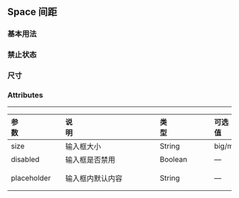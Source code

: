 ## Space 间距
<script setup>
    import baseDemo from './demo/base.vue';
    import demo1 from './demo/demo1.vue';
    import demo2 from './demo/demo2.vue';
    import demo3 from './demo/demo3.vue';
    import preview from "../../../src/components/preview.vue"
</script>

### 基本用法

<baseDemo />
<preview compName="input" demoName="base" />

### 禁止状态

<demo1 />
<preview compName="input" demoName="demo1" />

### 尺寸

<demo2 />
<preview compName="input" demoName="demo1" />

### Attributes

---

| 参数&nbsp;&nbsp;&nbsp;&nbsp;&nbsp;&nbsp;&nbsp;&nbsp;&nbsp;&nbsp;&nbsp;&nbsp;&nbsp;&nbsp;&nbsp;&nbsp;&nbsp;&nbsp;&nbsp;&nbsp;&nbsp; | 说明&nbsp;&nbsp;&nbsp;&nbsp;&nbsp;&nbsp;&nbsp;&nbsp;&nbsp;&nbsp;&nbsp;&nbsp;&nbsp;&nbsp;&nbsp;&nbsp;&nbsp;&nbsp;&nbsp;&nbsp;&nbsp;&nbsp;&nbsp;&nbsp;&nbsp;&nbsp;&nbsp;&nbsp;&nbsp;&nbsp;&nbsp;&nbsp;&nbsp;&nbsp;&nbsp;&nbsp;&nbsp;&nbsp;&nbsp;&nbsp;&nbsp;&nbsp; | 类型&nbsp;&nbsp;&nbsp;&nbsp;&nbsp;&nbsp;&nbsp;&nbsp;&nbsp;&nbsp;&nbsp;&nbsp;&nbsp;&nbsp;&nbsp;&nbsp;&nbsp;&nbsp;&nbsp;&nbsp;&nbsp; | 可选值&nbsp;&nbsp;&nbsp;&nbsp;&nbsp;&nbsp;&nbsp;&nbsp;&nbsp;&nbsp;&nbsp;&nbsp;&nbsp;&nbsp;&nbsp;&nbsp;&nbsp;&nbsp;&nbsp;&nbsp;&nbsp; | 默认值 | 
| :----------------------------------------------------------- | :----------------------------------------------------------- | :----------------------------------------------------------- | :----------------------------------------------------------- | :--------- |
|size           |输入框大小        | String  | big/mid/small | mid        |
|disabled       |输入框是否禁用    | Boolean |       —       | false      |
|placeholder    |输入框内默认内容  | String  |       —       | 请输入...  |